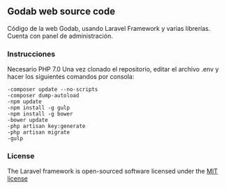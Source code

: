 ## Godab web source code

Código de la web Godab, usando Laravel Framework y varias librerías.
Cuenta con panel de administración.

### Instrucciones

Necesario PHP 7.0
Una vez clonado el repositorio, editar el archivo .env y hacer los siguientes comandos por consola:

    -composer update --no-scripts
    -composer dump-autoload
    -npm update
    -npm install -g gulp
    -npm install -g bower
    -bower update
    -php artisan key:generate
    -php artisan migrate
    -gulp

### License

The Laravel framework is open-sourced software licensed under the [MIT license](http://opensource.org/licenses/MIT)
